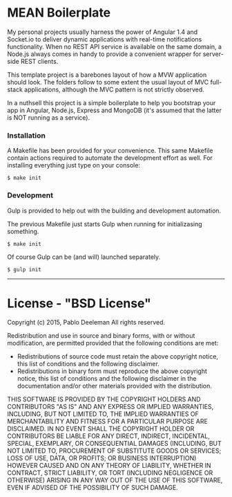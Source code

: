 MEAN Boilerplate
=====

My personal projects usually harness the power of Angular 1.4 and Socket.io to deliver dynamic applications with real-time notifications functionality. When no REST API service is available on the same domain, a Node.js always comes in handy to provide a convenient wrapper for server-side REST clients.

This template project is a barebones layout of how a MVW application should look. The folders follow to some extent the usual layout of MVC full-stack applications, although the MVC pattern is not strictly observed.

In a nuthsell this project is a simple boilerplate to help you bootstrap your app in Angular, Node.js, Express and MongoDB (it's assumed that the latter is NOT running as a service).

### Installation

A Makefile has been provided for your convenience. This same Makefile contain actions required to automate the development effort as well. For installing everything just type on your console:

```$ make init```

### Development

Gulp is provided to help out with the building and development automation.

The previous Makefile just starts Gulp when running for initializasing something.

```$ make init```

Of course Gulp can be (and will) launched separately.

```$ gulp init```

----------
# License - "BSD License" #

Copyright (c) 2015, Pablo Deeleman
All rights reserved.

Redistribution and use in source and binary forms, with or without modification, are permitted provided that the following conditions are met:

- Redistributions of source code must retain the above copyright notice, this list of conditions and the following disclaimer.
- Redistributions in binary form must reproduce the above copyright notice, this list of conditions and the following disclaimer in the documentation and/or other materials provided with the distribution.

THIS SOFTWARE IS PROVIDED BY THE COPYRIGHT HOLDERS AND CONTRIBUTORS "AS IS" AND ANY EXPRESS OR IMPLIED WARRANTIES, INCLUDING, BUT NOT LIMITED TO, THE IMPLIED WARRANTIES OF MERCHANTABILITY AND FITNESS FOR A PARTICULAR PURPOSE ARE DISCLAIMED. IN NO EVENT SHALL THE COPYRIGHT HOLDER OR CONTRIBUTORS BE LIABLE FOR ANY DIRECT, INDIRECT, INCIDENTAL, SPECIAL, EXEMPLARY, OR CONSEQUENTIAL DAMAGES (INCLUDING, BUT NOT LIMITED TO, PROCUREMENT OF SUBSTITUTE GOODS OR SERVICES; LOSS OF USE, DATA, OR PROFITS; OR BUSINESS INTERRUPTION) HOWEVER CAUSED AND ON ANY THEORY OF LIABILITY, WHETHER IN CONTRACT, STRICT LIABILITY, OR TORT (INCLUDING NEGLIGENCE OR OTHERWISE) ARISING IN ANY WAY OUT OF THE USE OF THIS SOFTWARE, EVEN IF ADVISED OF THE POSSIBILITY OF SUCH DAMAGE.

